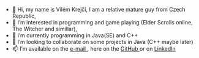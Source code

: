 - 👋 Hi, my name is Vilém Krejčí, I am a relative mature guy from Czech Republic,
- 👀 I’m interested in programming and game playing (Elder Scrolls online, The Witcher and simillar),
- 🌱 I’m currently programming in Java(SE) and C++
- 💞️ I’m looking to collaborate on some projects in Java (C++ maybe later)
- 📫 I’m available on the <a href = "mailto:vilem.krejci@gmail.com"> e-mail </a>, here on the <a href = "https://github.com/VilemKrejci"> GitHub </a>  or on <a href = "https://www.linkedin.com/in/vil%C3%A9m-krej%C4%8D%C3%AD-0244a5256/"> LinkedIn </a>

<!---
VilemKrejci/VilemKrejci is a ✨ special ✨ repository because its `README.md` (this file) appears on your GitHub profile.
You can click the Preview link to take a look at your changes.
--->
